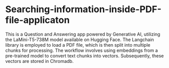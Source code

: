 # Searching-information-inside-PDF-file-applicaton
This is a Question and Answering app powered by Generative AI, utilizing the LaMini-T5-738M model available on Hugging Face. The Langchain library is employed to load a PDF file, which is then split into multiple chunks for processing.
The workflow involves using embeddings from a pre-trained model to convert text chunks into vectors. Subsequently, these vectors are stored in Chromadb.


